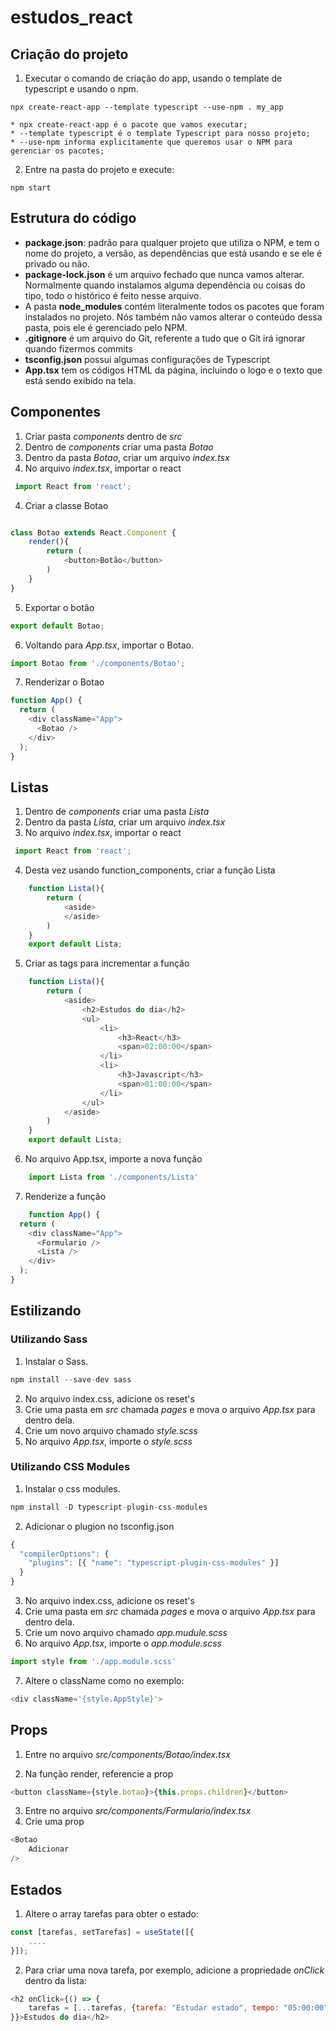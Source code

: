 # estudos_react

## Criação do projeto

1. Executar o comando de criação do app, usando o template de typescript e usando o npm.

```npx create-react-app --template typescript --use-npm . my_app  ```

    * npx create-react-app é o pacote que vamos executar;
    * --template typescript é o template Typescript para nosso projeto;
    * --use-npm informa explicitamente que queremos usar o NPM para gerenciar os pacotes;

2. Entre na pasta do projeto e execute: 

```npm start  ```

## Estrutura do código

- **package.json**: padrão para qualquer projeto que utiliza o NPM, e tem o nome do projeto, a versão, as dependências que está usando e se ele é privado ou não. 
- **package-lock.json** é um arquivo fechado que nunca vamos alterar. Normalmente quando instalamos alguma dependência ou coisas do tipo, todo o histórico é feito nesse arquivo.
- A pasta **node_modules** contém literalmente todos os pacotes que foram instalados no projeto. Nós também não vamos alterar o conteúdo dessa pasta, pois ele é gerenciado pelo NPM.
- **.gitignore** é um arquivo do Git, referente a tudo que o Git irá ignorar quando fizermos commits
- **tsconfig.json** possui algumas configurações de Typescript
- **App.tsx**  tem os códigos HTML da página, incluindo o logo e o texto que está sendo exibido na tela.


## Componentes

1. Criar pasta *_components_* dentro de *_src_*
2. Dentro de *_components_* criar uma pasta *_Botao_* 
2. Dentro da pasta *_Botao_*, criar um arquivo *_index.tsx_*
3. No arquivo *_index.tsx_*, importar o react
~~~javascript
 import React from 'react';
 ~~~
4. Criar a classe Botao
~~~javascript

class Botao extends React.Component {
    render(){
        return (
            <button>Botão</button>
        )
    }
}
~~~
5. Exportar o botão

~~~javascript
export default Botao;
~~~

6. Voltando para *_App.tsx_*, importar o Botao.

~~~javascript
import Botao from './components/Botao';
~~~

7. Renderizar o Botao

~~~javascript
function App() {
  return (
    <div className="App">
      <Botao />
    </div>
  );
}
~~~

## Listas 

1. Dentro de *_components_* criar uma pasta *_Lista_* 
2. Dentro da pasta *_Lista_*, criar um arquivo *_index.tsx_*
3. No arquivo *_index.tsx_*, importar o react
~~~javascript
 import React from 'react';
 ~~~
4. Desta vez usando function_components, criar a função Lista
~~~javascript
    function Lista(){
        return (
            <aside>
            </aside>
        )
    }
    export default Lista;
~~~

5. Criar as tags para incrementar a função

~~~javascript
    function Lista(){
        return (
            <aside>
                <h2>Estudos do dia</h2>
                <ul>
                    <li>
                        <h3>React</h3>
                        <span>02:00:00</span>
                    </li>
                    <li>
                        <h3>Javascript</h3>
                        <span>01:00:00</span>
                    </li>
                </ul>
            </aside>
        )
    }
    export default Lista;
~~~
6. No arquivo App.tsx, importe a nova função

~~~javascript
    import Lista from './components/Lista'
~~~

7. Renderize a função

~~~javascript
    function App() {
  return (
    <div className="App">
      <Formulario />
      <Lista />
    </div>
  );
}
~~~

## Estilizando 

### Utilizando Sass

1. Instalar o Sass.
~~~javascript
npm install --save-dev sass
~~~
2. No arquivo index.css, adicione os reset's
3. Crie uma pasta em *_src_* chamada *_pages_* e mova o arquivo *_App.tsx_* para dentro dela. 
4. Crie um novo arquivo chamado *_style.scss_*
5. No arquivo *_App.tsx_*, importe o *_style.scss_*

### Utilizando CSS Modules

1. Instalar o css modules.
~~~javascript
npm install -D typescript-plugin-css-modules
~~~

2. Adicionar o plugion no tsconfig.json
~~~javascript
{
  "compilerOptions": {
    "plugins": [{ "name": "typescript-plugin-css-modules" }]
  }
}
~~~
3. No arquivo index.css, adicione os reset's
4. Crie uma pasta em *_src_* chamada *_pages_* e mova o arquivo *_App.tsx_* para dentro dela. 
5.  Crie um novo arquivo chamado *_app.mudule.scss_*
6. No arquivo *_App.tsx_*, importe o *_app.module.scss_*
~~~javascript
import style from './app.module.scss'
~~~
7. Altere o className como no exemplo:
~~~javascript
<div className='{style.AppStyle}'>
~~~

## Props

1. Entre no arquivo *_src/components/Botao/index.tsx_*

2. Na função render, referencie a prop
~~~javascript
<button className={style.botao}>{this.props.children}</button>

~~~
3. Entre no arquivo *_src/components/Formulario/index.tsx_*
4. Crie uma prop
~~~javascript
<Botao
    Adicionar
/>

~~~

## Estados

1. Altere o array tarefas para obter o estado: 
~~~javascript
const [tarefas, setTarefas] = useState([{
    ....
}]);

~~~

2. Para criar uma nova tarefa, por exemplo, adicione a propriedade *_onClick_* dentro da lista:

~~~javascript
<h2 onClick={() => {
    tarefas = [...tarefas, {tarefa: "Estudar estado", tempo: "05:00:00"}]
}}>Estudos do dia</h2>

~~~